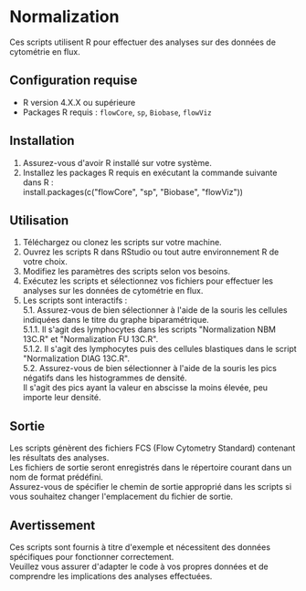 # Normalization

Ces scripts utilisent R pour effectuer des analyses sur des données de cytométrie en flux.

## Configuration requise

- R version 4.X.X ou supérieure
- Packages R requis : `flowCore`, `sp`, `Biobase`, `flowViz`

## Installation

1. Assurez-vous d'avoir R installé sur votre système.
2. Installez les packages R requis en exécutant la commande suivante dans R :  
         install.packages(c("flowCore", "sp", "Biobase", "flowViz"))
         
## Utilisation

1. Téléchargez ou clonez les scripts sur votre machine.
2. Ouvrez les scripts R dans RStudio ou tout autre environnement R de votre choix.
3. Modifiez les paramètres des scripts selon vos besoins.
4. Exécutez les scripts et sélectionnez vos fichiers pour effectuer les analyses sur les données de cytométrie en flux.
5. Les scripts sont interactifs :  
   5.1. Assurez-vous de bien sélectionner à l'aide de la souris les cellules indiquées dans le titre du graphe biparamétrique.  
         5.1.1. Il s'agit des lymphocytes dans les scripts "Normalization NBM 13C.R" et "Normalization FU 13C.R".  
         5.1.2. Il s'agit des lymphocytes puis des cellules blastiques dans le script "Normalization DIAG 13C.R".  
   5.2. Assurez-vous de bien sélectionner à l'aide de la souris les pics négatifs dans les histogrammes de densité.   
        Il s'agit des pics ayant la valeur en abscisse la moins élevée, peu importe leur densité.

## Sortie

Les scripts génèrent des fichiers FCS (Flow Cytometry Standard) contenant les résultats des analyses.  
Les fichiers de sortie seront enregistrés dans le répertoire courant dans un nom de format prédéfini.  
Assurez-vous de spécifier le chemin de sortie approprié dans les scripts si vous souhaitez changer l'emplacement du fichier de sortie.

## Avertissement

Ces scripts sont fournis à titre d'exemple et nécessitent des données spécifiques pour fonctionner correctement.  
Veuillez vous assurer d'adapter le code à vos propres données et de comprendre les implications des analyses effectuées.
